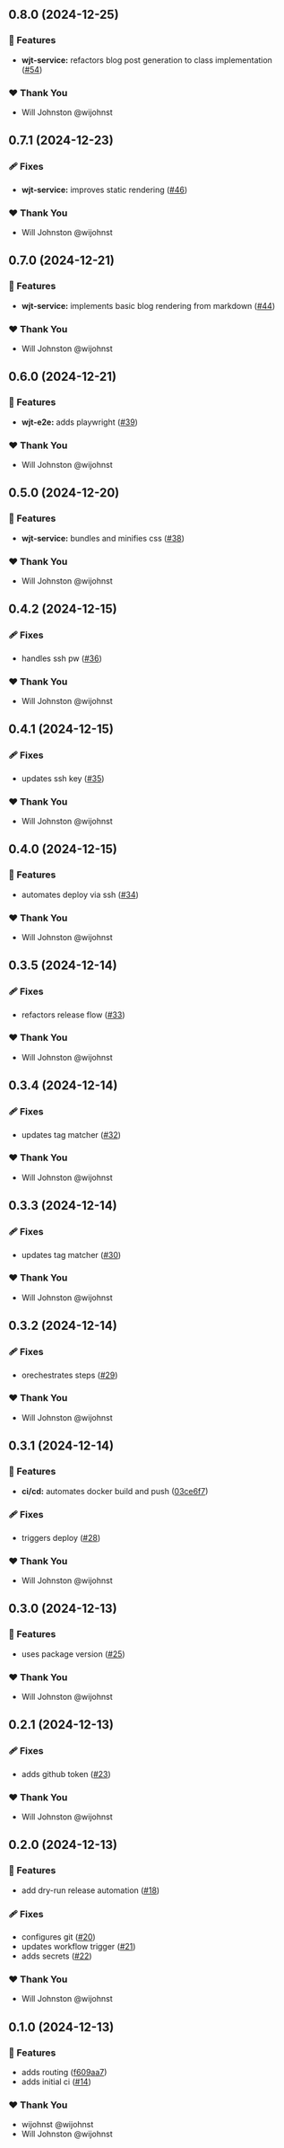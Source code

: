 ## 0.8.0 (2024-12-25)

### 🚀 Features

- **wjt-service:** refactors blog post generation to class implementation ([#54](https://github.com/wijohnst/wjt/pull/54))

### ❤️ Thank You

- Will Johnston @wijohnst

## 0.7.1 (2024-12-23)

### 🩹 Fixes

- **wjt-service:** improves static rendering ([#46](https://github.com/wijohnst/wjt/pull/46))

### ❤️ Thank You

- Will Johnston @wijohnst

## 0.7.0 (2024-12-21)

### 🚀 Features

- **wjt-service:** implements basic blog rendering from markdown ([#44](https://github.com/wijohnst/wjt/pull/44))

### ❤️ Thank You

- Will Johnston @wijohnst

## 0.6.0 (2024-12-21)

### 🚀 Features

- **wjt-e2e:** adds playwright ([#39](https://github.com/wijohnst/wjt/pull/39))

### ❤️ Thank You

- Will Johnston @wijohnst

## 0.5.0 (2024-12-20)

### 🚀 Features

- **wjt-service:** bundles and minifies css ([#38](https://github.com/wijohnst/wjt/pull/38))

### ❤️ Thank You

- Will Johnston @wijohnst

## 0.4.2 (2024-12-15)

### 🩹 Fixes

- handles ssh pw ([#36](https://github.com/wijohnst/wjt/pull/36))

### ❤️ Thank You

- Will Johnston @wijohnst

## 0.4.1 (2024-12-15)

### 🩹 Fixes

- updates ssh key ([#35](https://github.com/wijohnst/wjt/pull/35))

### ❤️ Thank You

- Will Johnston @wijohnst

## 0.4.0 (2024-12-15)

### 🚀 Features

- automates deploy via ssh ([#34](https://github.com/wijohnst/wjt/pull/34))

### ❤️ Thank You

- Will Johnston @wijohnst

## 0.3.5 (2024-12-14)

### 🩹 Fixes

- refactors release flow ([#33](https://github.com/wijohnst/wjt/pull/33))

### ❤️ Thank You

- Will Johnston @wijohnst

## 0.3.4 (2024-12-14)

### 🩹 Fixes

- updates tag matcher ([#32](https://github.com/wijohnst/wjt/pull/32))

### ❤️ Thank You

- Will Johnston @wijohnst

## 0.3.3 (2024-12-14)

### 🩹 Fixes

- updates tag matcher ([#30](https://github.com/wijohnst/wjt/pull/30))

### ❤️ Thank You

- Will Johnston @wijohnst

## 0.3.2 (2024-12-14)

### 🩹 Fixes

- orechestrates steps ([#29](https://github.com/wijohnst/wjt/pull/29))

### ❤️ Thank You

- Will Johnston @wijohnst

## 0.3.1 (2024-12-14)

### 🚀 Features

- **ci/cd:** automates docker build and push ([03ce6f7](https://github.com/wijohnst/wjt/commit/03ce6f7))

### 🩹 Fixes

- triggers deploy ([#28](https://github.com/wijohnst/wjt/pull/28))

### ❤️ Thank You

- Will Johnston @wijohnst

## 0.3.0 (2024-12-13)

### 🚀 Features

- uses package version ([#25](https://github.com/wijohnst/wjt/pull/25))

### ❤️ Thank You

- Will Johnston @wijohnst

## 0.2.1 (2024-12-13)

### 🩹 Fixes

- adds github token ([#23](https://github.com/wijohnst/wjt/pull/23))

### ❤️ Thank You

- Will Johnston @wijohnst

## 0.2.0 (2024-12-13)

### 🚀 Features

- add dry-run release automation ([#18](https://github.com/wijohnst/wjt/pull/18))

### 🩹 Fixes

- configures git ([#20](https://github.com/wijohnst/wjt/pull/20))
- updates workflow trigger ([#21](https://github.com/wijohnst/wjt/pull/21))
- adds secrets ([#22](https://github.com/wijohnst/wjt/pull/22))

### ❤️ Thank You

- Will Johnston @wijohnst

## 0.1.0 (2024-12-13)

### 🚀 Features

- adds routing ([f609aa7](https://github.com/wijohnst/wjt/commit/f609aa7))
- adds initial ci ([#14](https://github.com/wijohnst/wjt/pull/14))

### ❤️ Thank You

- wijohnst @wijohnst
- Will Johnston @wijohnst